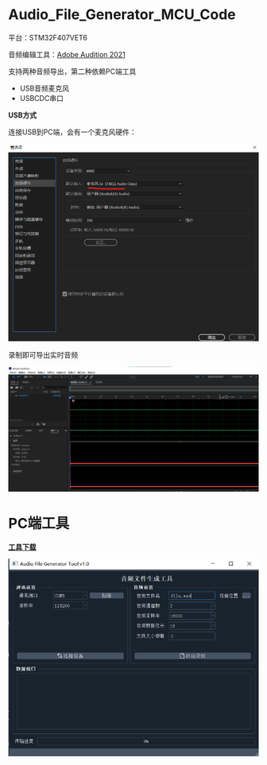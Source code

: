 
# Audio_File_Generator_MCU_Code

平台：STM32F407VET6

音频编辑工具：[Adobe Audition 2021](https://www.jb51.net/softs/768000.html)

支持两种音频导出，第二种依赖PC端工具

- USB音频麦克风
- USBCDC串口



**USB方式**

连接USB到PC端，会有一个麦克风硬件：

![image-20211003185550543](README.image/image-20211003185550543.png)

录制即可导出实时音频

![image-20211003185444440](README.image/image-20211003185444440.png)

# PC端工具

**[工具下载](https://github.com/aron566/Audio_File_Generator)**

![](README.image/image-20210929014939246.png)

